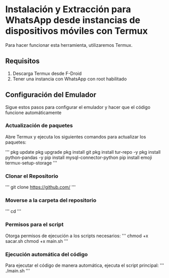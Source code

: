 # Instalación y Extracción para WhatsApp desde instancias de dispositivos móviles con Termux
Para hacer funcionar esta herramienta, utilizaremos Termux.

## Requisitos
1. Descarga Termux desde F-Droid
2. Tener una instancia con WhatsApp con root habilitado

## Configuración del Emulador
Sigue estos pasos para configurar el emulador y hacer que el código funcione automáticamente

### Actualización de paquetes
Abre Termux y ejecuta los siguientes comandos para actualizar los paquetes:

'''
pkg update
pkg upgrade
pkg install git
pkg install tur-repo -y
pkg install python-pandas -y
pip install mysql-connector-python
pip install emoji
termux-setup-storage
'''

### Clonar el Repositorio
'''
git clone https://github.com/
'''

### Moverse a la carpeta del repositorio
'''
cd 
'''

### Permisos para el script
Otorga permisos de ejecución a los scripts necesarios:
'''
chmod +x sacar.sh
chmod +x main.sh
'''

### Ejecución automática del código
Para ejecutar el código de manera automática, ejecuta el script principal:
'''
./main.sh
'''
